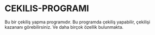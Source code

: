 # CEKILIS-PROGRAMI
Bu bir çekiliş yapma programıdır. Bu programda çekiliş yapabilir, çekilişi kazananı görebilirsiniz. Ve daha birçok özellik bulunmakta.
